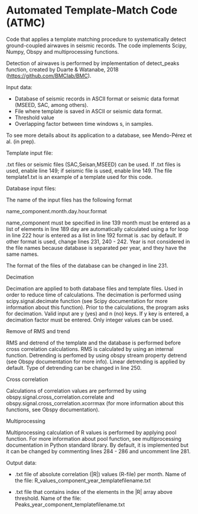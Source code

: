 # Automated Template-Match Code (ATMC)

Code that applies a template matching procedure to systematically detect ground-coupled airwaves in seismic records.
The code implements Scipy, Numpy, Obspy and multiprocessing functions. 

Detection of airwaves is performed by implementation of detect_peaks function, created by Duarte & Watanabe, 2018
(https://github.com/BMClab/BMC).

Input data:

- Database of seismic records in ASCII format or seismic data format (MSEED, SAC, among others).
- File where template is saved in ASCII or seismic data format.
- Threshold value
- Overlapping factor between time windows s, in samples. 

To see more details about its application to a database, see Mendo-Pérez et al. (in prep). 

Template input file:

.txt files or seismic files (SAC,Seisan,MSEED) can be used. If .txt files is used, enable line 149;
if seismic file is used, enable line 149. The file template1.txt is an example of a template used for
this code.

Database input files:

The name of the input files has the following format

name_component.month.day.hour.format

name_component must be specified in line 139
month must be entered as a list of elements in line 189
day are automatically calculated using a for loop in line 222
hour is entered as a list in line 192
format is .sac by default. If other format is used, change lines
231, 240 - 242.
Year is not considered in the file names because database is separated
per year, and they have the same names. 

The format of the files of the database can be changed in line 231.

Decimation 

Decimation are applied to both database files and template files. Used in order to reduce
time of calculations. The decimation is performed using scipy.signal.decimate
function (see Scipy documentation for more information about this function). Prior to
the calculations, the program asks for decimation. Valid input are y (yes) and n (no) keys.
If y key is entered, a decimation factor must be entered. Only integer values can be used.

Remove of RMS and trend

RMS and detrend of the template and the database is performed before cross correlation
calculations. RMS is calculated by using an internal function. Detrending is perfomed by 
using obspy stream property detrend (see Obspy documentation for more info). Linear detrending 
is applied by default. Type of detrending can be changed in line 250.

Cross correlation 

Calculations of correlation values are performed by using obspy.signal.cross_correlation.correlate
and obspy.signal.cross_correlation.xcorrmax (for more information about this functions, see Obspy
documentation).

Multiprocessing

Multiprocessing calculation of R values is performed by applying pool function. For more information
about pool function, see multiprocessing documentation in Python standard library. By default, it is implemented
but it can be changed by commenting lines 284 - 286 and uncomment line 281.

Output data:

- .txt file of absolute correlation (|R|) values (R-file) per month. 
   Name of the file: R_values_component_year_templatefilename.txt
   
- .txt file that contains index of the elements in the |R| array above threshold.
  Name of the file: Peaks_year_component_templatefilename.txt











